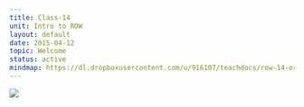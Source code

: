 ```yaml
---
title: Class-14
unit: Intro to ROW
layout: default
date: 2015-04-12
topic: Welcome
status: active
mindmap: https://dl.dropboxusercontent.com/u/916107/teachdocs/row-14-ordo.png
---
```


![](https://dl.dropboxusercontent.com/u/916107/teachdocs/row-14-ordo.png)
